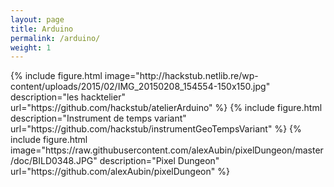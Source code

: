 ```yaml
---
layout: page
title: Arduino
permalink: /arduino/
weight: 1
---
```

<div class="flex">
    {% include figure.html image="http://hackstub.netlib.re/wp-content/uploads/2015/02/IMG_20150208_154554-150x150.jpg" description="les hacktelier" url="https://github.com/hackstub/atelierArduino" %}
    {% include figure.html description="Instrument de temps variant" url="https://github.com/hackstub/instrumentGeoTempsVariant" %}
    {% include figure.html image="https://raw.githubusercontent.com/alexAubin/pixelDungeon/master/doc/BILD0348.JPG" description="Pixel Dungeon" url="https://github.com/alexAubin/pixelDungeon" %}
</div>
